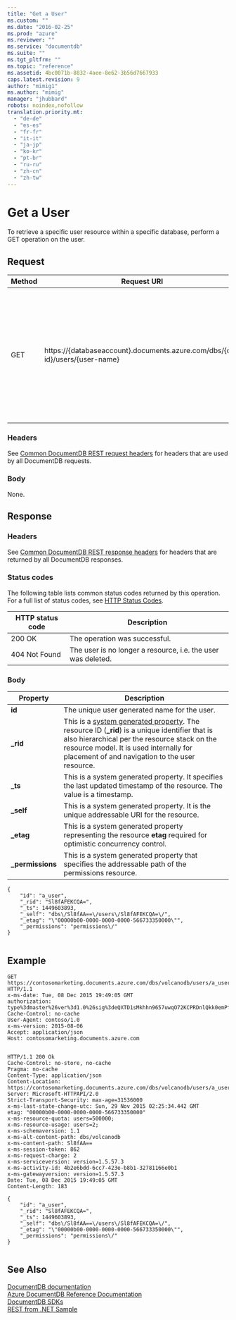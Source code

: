 ```yaml
---
title: "Get a User"
ms.custom: ""
ms.date: "2016-02-25"
ms.prod: "azure"
ms.reviewer: ""
ms.service: "documentdb"
ms.suite: ""
ms.tgt_pltfrm: ""
ms.topic: "reference"
ms.assetid: 4bc0071b-8832-4aee-8e62-3b56d7667933
caps.latest.revision: 9
author: "mimig1"
ms.author: "mimig"
manager: "jhubbard"
robots: noindex,nofollow
translation.priority.mt: 
  - "de-de"
  - "es-es"
  - "fr-fr"
  - "it-it"
  - "ja-jp"
  - "ko-kr"
  - "pt-br"
  - "ru-ru"
  - "zh-cn"
  - "zh-tw"
---
```

# Get a User
  To retrieve a specific user resource within a specific database, perform a GET operation on the user.  
  
## Request  
  
|Method|Request URI|Description|  
|------------|-----------------|-----------------|  
|GET|https://{databaseaccount}.documents.azure.com/dbs/{db-id}/users/{user-name}|Note that the {databaseaccount} is the name of the DocumentDB account created under your subscription. The {db-id} value is the user generated name/id of the database, not the system generated id (rid). The {user-name} value is the name of the user.|  
  
### Headers  
 See [Common DocumentDB REST request headers](common-documentdb-rest-request-headers.md) for headers that are used by all DocumentDB requests.  
  
### Body  
 None.  
  
## Response  
  
### Headers  
 See [Common DocumentDB REST response headers](common-documentdb-rest-response-headers.md) for headers that are returned by all DocumentDB responses.  
  
### Status codes  
 The following table lists common status codes returned by this operation. For a full list of status codes, see [HTTP Status Codes](https://msdn.microsoft.com/library/azure/dn783364.aspx).  
  
|HTTP status code|Description|  
|----------------------|-----------------|  
|200 OK|The operation was successful.|  
|404 Not Found|The user is no longer a resource, i.e. the user was deleted.|  
  
### Body  
  
|Property|Description|  
|--------------|-----------------|  
|**id**|The unique user generated name for the user.|  
|**_rid**|This is a [system generated property](http://azure.microsoft.com/documentation/articles/documentdb-resources/#system-vs-user-defined-resources). The resource ID (**_rid**) is a unique identifier that is also hierarchical per the resource stack on the resource model. It is used internally for placement of and navigation to the user resource.|  
|**_ts**|This is a system generated property. It specifies the last updated timestamp of the resource. The value is a timestamp.|  
|**_self**|This is a system generated property. It is the unique addressable URI for the resource.|  
|**_etag**|This is a system generated property representing the resource **etag** required for optimistic concurrency control.|  
|**_permissions**|This is a system generated property that specifies the addressable path of the permissions resource.|  
  
```  
{  
    "id": "a_user",  
    "_rid": "Sl8fAFEKCQA=",  
    "_ts": 1449603893,  
    "_self": "dbs\/Sl8fAA==\/users\/Sl8fAFEKCQA=\/",  
    "_etag": "\"00000b00-0000-0000-0000-566733350000\"",  
    "_permissions": "permissions\/"  
}  
  
```  
  
## Example  
  
```  
GET https://contosomarketing.documents.azure.com/dbs/volcanodb/users/a_user HTTP/1.1  
x-ms-date: Tue, 08 Dec 2015 19:49:05 GMT  
authorization: type%3dmaster%26ver%3d1.0%26sig%3deQXTD1sMkhhn9657uwqO72KCPRDnlQkk0emPfJh0biw%3d  
Cache-Control: no-cache  
User-Agent: contoso/1.0  
x-ms-version: 2015-08-06  
Accept: application/json  
Host: contosomarketing.documents.azure.com  
  
```  
  
```  
HTTP/1.1 200 Ok  
Cache-Control: no-store, no-cache  
Pragma: no-cache  
Content-Type: application/json  
Content-Location: https://contosomarketing.documents.azure.com/dbs/volcanodb/users/a_user  
Server: Microsoft-HTTPAPI/2.0  
Strict-Transport-Security: max-age=31536000  
x-ms-last-state-change-utc: Sun, 29 Nov 2015 02:25:34.442 GMT  
etag: "00000b00-0000-0000-0000-566733350000"  
x-ms-resource-quota: users=500000;  
x-ms-resource-usage: users=2;  
x-ms-schemaversion: 1.1  
x-ms-alt-content-path: dbs/volcanodb  
x-ms-content-path: Sl8fAA==  
x-ms-session-token: 862  
x-ms-request-charge: 2  
x-ms-serviceversion: version=1.5.57.3  
x-ms-activity-id: 4b2e6bdd-6cc7-423e-b8b1-32781166e0b1  
x-ms-gatewayversion: version=1.5.57.3  
Date: Tue, 08 Dec 2015 19:49:05 GMT  
Content-Length: 183  
  
{  
    "id": "a_user",  
    "_rid": "Sl8fAFEKCQA=",  
    "_ts": 1449603893,  
    "_self": "dbs\/Sl8fAA==\/users\/Sl8fAFEKCQA=\/",  
    "_etag": "\"00000b00-0000-0000-0000-566733350000\"",  
    "_permissions": "permissions\/"  
}  
  
```  
  
## See Also  
 [DocumentDB documentation](http://azure.microsoft.com/documentation/services/documentdb/)   
 [Azure DocumentDB Reference Documentation](../Topic/Azure%20DocumentDB%20Reference%20Documentation.md)   
 [DocumentDB SDKs](https://azure.microsoft.com/documentation/articles/documentdb-sdk-dotnet/)   
 [REST from .NET Sample](https://github.com/Azure/azure-documentdb-dotnet/tree/master/samples/rest-from-.net)  
  
  